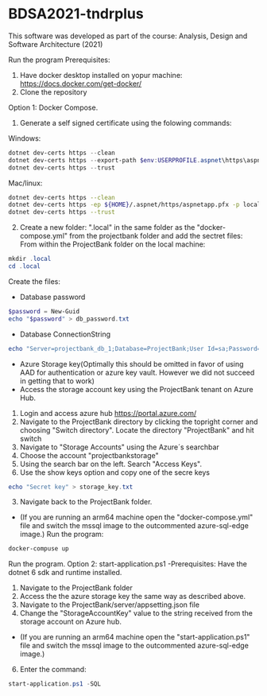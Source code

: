 # BDSA2021-tndrplus
This software was developed as part of the course: Analysis, Design and Software Architecture (2021)

Run the program
Prerequisites:
1. Have docker desktop installed on yopur machine: https://docs.docker.com/get-docker/
2. Clone the repository

Option 1: Docker Compose.
1. Generate a self signed certificate using the folowing commands: 

Windows: 
```powershell  
dotnet dev-certs https --clean
dotnet dev-certs https --export-path $env:USERPROFILE.aspnet\https\aspnetapp.pfx --password localhost
dotnet dev-certs https --trust
```
Mac/linux: 
```zsh
dotnet dev-certs https --clean
dotnet dev-certs https -ep ${HOME}/.aspnet/https/aspnetapp.pfx -p localhost
dotnet dev-certs https --trust
```
2. Create a new folder: ".local" in the same folder as the "docker-compose.yml" from the projectbank folder and add the sectret files:
From within the ProjectBank folder on the local machine:
```powershell
mkdir .local
cd .local
```
Create the files:
- Database password
```powershell
$password = New-Guid
echo "$password" > db_password.txt
```
- Database ConnectionString
```powershell
echo "Server=projectbank_db_1;Database=ProjectBank;User Id=sa;Password=$password;Trusted_Connection=False;Encrypt=False" > connection_string.txt
```
- Azure Storage key(Optimally this should be omitted in favor of using AAD for authentication or azure key vault. However we did not succeed in getting that to work)
- Access the storage account key using the ProjectBank tenant on Azure Hub.
1. Login and access azure hub https://portal.azure.com/
2. Navigate to the ProjectBank directory by clicking the topright corner and choosing "Switch directory". Locate the directory "ProjectBank" and hit switch
3. Navigate to "Storage Accounts" using the Azure´s searchbar
4. Choose the account "projectbankstorage"
5. Using the search bar on the left. Search "Access Keys".
6. Use the show keys option and copy one of the secre keys
```powershell
echo "Secret key" > storage_key.txt
```
3. Navigate back to the ProjectBank folder.
- (If you are running an arm64 machine open the "docker-compose.yml" file and switch the mssql image to the outcommented azure-sql-edge image.)
Run the program:
```powershell
docker-compuse up
```


Run the program. Option 2: start-application.ps1
-Prerequisites: Have the dotnet 6 sdk and runtime installed.
1. Navigate to the ProjectBank folder
2. Access the the azure storage key the same way as described above.
3. Navigate to the ProjectBank/server/appsetting.json file
4. Change the "StorageAccountKey" value to the string received from the storage account on Azure hub.
- (If you are running an arm64 machine open the "start-application.ps1" file and switch the mssql image to the outcommented azure-sql-edge image.)
6. Enter the command:
```powershell
start-application.ps1 -SQL
```

